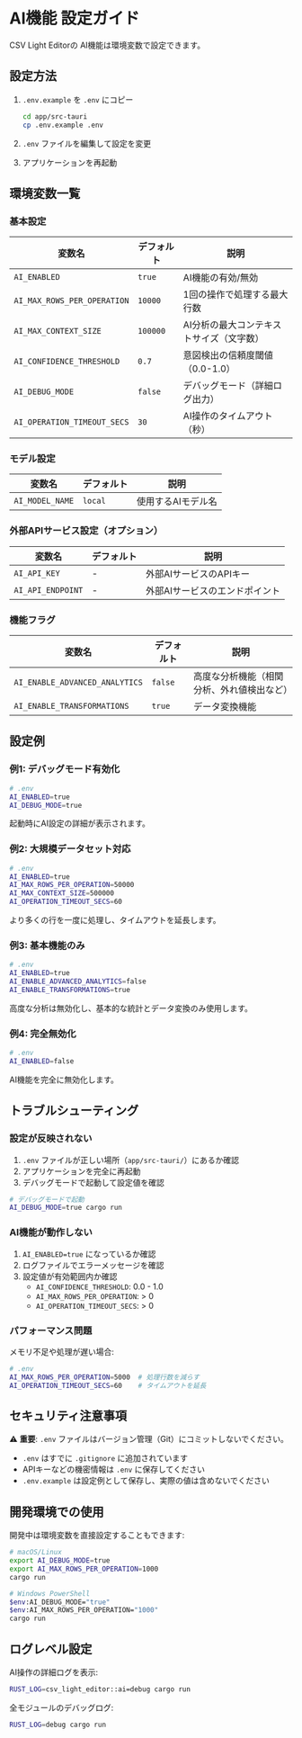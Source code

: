 # AI機能 設定ガイド

CSV Light Editorの AI機能は環境変数で設定できます。

## 設定方法

1. `.env.example` を `.env` にコピー
   ```bash
   cd app/src-tauri
   cp .env.example .env
   ```

2. `.env` ファイルを編集して設定を変更

3. アプリケーションを再起動

## 環境変数一覧

### 基本設定

| 変数名 | デフォルト | 説明 |
|--------|-----------|------|
| `AI_ENABLED` | `true` | AI機能の有効/無効 |
| `AI_MAX_ROWS_PER_OPERATION` | `10000` | 1回の操作で処理する最大行数 |
| `AI_MAX_CONTEXT_SIZE` | `100000` | AI分析の最大コンテキストサイズ（文字数） |
| `AI_CONFIDENCE_THRESHOLD` | `0.7` | 意図検出の信頼度閾値（0.0-1.0） |
| `AI_DEBUG_MODE` | `false` | デバッグモード（詳細ログ出力） |
| `AI_OPERATION_TIMEOUT_SECS` | `30` | AI操作のタイムアウト（秒） |

### モデル設定

| 変数名 | デフォルト | 説明 |
|--------|-----------|------|
| `AI_MODEL_NAME` | `local` | 使用するAIモデル名 |

### 外部APIサービス設定（オプション）

| 変数名 | デフォルト | 説明 |
|--------|-----------|------|
| `AI_API_KEY` | - | 外部AIサービスのAPIキー |
| `AI_API_ENDPOINT` | - | 外部AIサービスのエンドポイント |

### 機能フラグ

| 変数名 | デフォルト | 説明 |
|--------|-----------|------|
| `AI_ENABLE_ADVANCED_ANALYTICS` | `false` | 高度な分析機能（相関分析、外れ値検出など） |
| `AI_ENABLE_TRANSFORMATIONS` | `true` | データ変換機能 |

## 設定例

### 例1: デバッグモード有効化

```bash
# .env
AI_ENABLED=true
AI_DEBUG_MODE=true
```

起動時にAI設定の詳細が表示されます。

### 例2: 大規模データセット対応

```bash
# .env
AI_ENABLED=true
AI_MAX_ROWS_PER_OPERATION=50000
AI_MAX_CONTEXT_SIZE=500000
AI_OPERATION_TIMEOUT_SECS=60
```

より多くの行を一度に処理し、タイムアウトを延長します。

### 例3: 基本機能のみ

```bash
# .env
AI_ENABLED=true
AI_ENABLE_ADVANCED_ANALYTICS=false
AI_ENABLE_TRANSFORMATIONS=true
```

高度な分析は無効化し、基本的な統計とデータ変換のみ使用します。

### 例4: 完全無効化

```bash
# .env
AI_ENABLED=false
```

AI機能を完全に無効化します。

## トラブルシューティング

### 設定が反映されない

1. `.env` ファイルが正しい場所（`app/src-tauri/`）にあるか確認
2. アプリケーションを完全に再起動
3. デバッグモードで起動して設定値を確認

```bash
# デバッグモードで起動
AI_DEBUG_MODE=true cargo run
```

### AI機能が動作しない

1. `AI_ENABLED=true` になっているか確認
2. ログファイルでエラーメッセージを確認
3. 設定値が有効範囲内か確認
   - `AI_CONFIDENCE_THRESHOLD`: 0.0 - 1.0
   - `AI_MAX_ROWS_PER_OPERATION`: > 0
   - `AI_OPERATION_TIMEOUT_SECS`: > 0

### パフォーマンス問題

メモリ不足や処理が遅い場合:

```bash
# .env
AI_MAX_ROWS_PER_OPERATION=5000  # 処理行数を減らす
AI_OPERATION_TIMEOUT_SECS=60    # タイムアウトを延長
```

## セキュリティ注意事項

⚠️ **重要**: `.env` ファイルはバージョン管理（Git）にコミットしないでください。

- `.env` はすでに `.gitignore` に追加されています
- APIキーなどの機密情報は `.env` に保存してください
- `.env.example` は設定例として保存し、実際の値は含めないでください

## 開発環境での使用

開発中は環境変数を直接設定することもできます:

```bash
# macOS/Linux
export AI_DEBUG_MODE=true
export AI_MAX_ROWS_PER_OPERATION=1000
cargo run

# Windows PowerShell
$env:AI_DEBUG_MODE="true"
$env:AI_MAX_ROWS_PER_OPERATION="1000"
cargo run
```

## ログレベル設定

AI操作の詳細ログを表示:

```bash
RUST_LOG=csv_light_editor::ai=debug cargo run
```

全モジュールのデバッグログ:

```bash
RUST_LOG=debug cargo run
```
